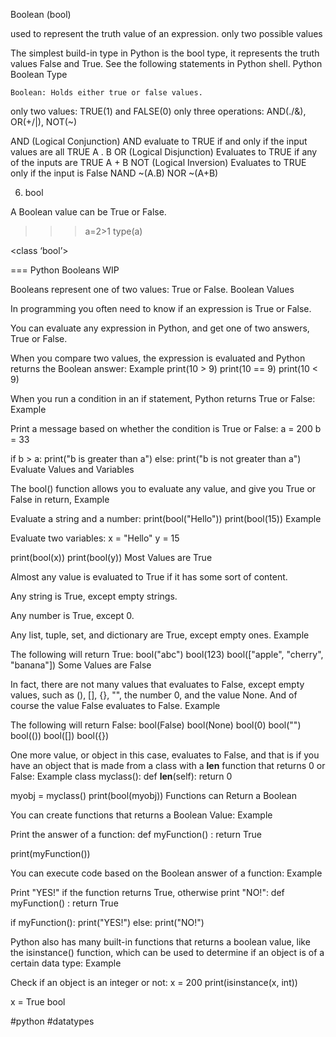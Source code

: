Boolean (bool)

used to represent the truth value of an expression.
only two possible values

The simplest build-in type in Python is the bool type, it represents the truth values False and True. See the following statements in Python shell.
Python Boolean Type

    Boolean: Holds either true or false values.
only two values: TRUE(1) and FALSE(0)
only three operations: AND(./&), OR(+/|), NOT(~)

AND (Logical Conjunction)
	AND evaluate to TRUE if and only if the input values are all TRUE
	A . B
OR (Logical Disjunction)
	Evaluates to TRUE if any of the inputs are TRUE
	A + B
NOT (Logical Inversion)
	Evaluates to TRUE only if the input is False
		NAND ~(A.B)
		NOR ~(A+B)



6. bool

A Boolean value can be True or False.
>>> a=2>1
>>> type(a)

<class ‘bool’>

=== Python Booleans WIP

Booleans represent one of two values: True or False.
Boolean Values

In programming you often need to know if an expression is True or False.

You can evaluate any expression in Python, and get one of two answers, True or False.

When you compare two values, the expression is evaluated and Python returns the Boolean answer:
Example
print(10 > 9)
print(10 == 9)
print(10 < 9)

When you run a condition in an if statement, Python returns True or False:
Example

Print a message based on whether the condition is True or False:
a = 200
b = 33

if b > a:
  print("b is greater than a")
else:
  print("b is not greater than a")
Evaluate Values and Variables

The bool() function allows you to evaluate any value, and give you True or False in return,
Example

Evaluate a string and a number:
print(bool("Hello"))
print(bool(15))
Example

Evaluate two variables:
x = "Hello"
y = 15

print(bool(x))
print(bool(y))
Most Values are True

Almost any value is evaluated to True if it has some sort of content.

Any string is True, except empty strings.

Any number is True, except 0.

Any list, tuple, set, and dictionary are True, except empty ones.
Example

The following will return True:
bool("abc")
bool(123)
bool(["apple", "cherry", "banana"])
Some Values are False

In fact, there are not many values that evaluates to False, except empty values, such as (), [], {}, "", the number 0, and the value None. And of course the value False evaluates to False.
Example

The following will return False:
bool(False)
bool(None)
bool(0)
bool("")
bool(())
bool([])
bool({})

One more value, or object in this case, evaluates to False, and that is if you have an object that is made from a class with a __len__ function that returns 0 or False:
Example
class myclass():
  def __len__(self):
    return 0

myobj = myclass()
print(bool(myobj))
Functions can Return a Boolean

You can create functions that returns a Boolean Value:
Example

Print the answer of a function:
def myFunction() :
  return True

print(myFunction())

You can execute code based on the Boolean answer of a function:
Example

Print "YES!" if the function returns True, otherwise print "NO!":
def myFunction() :
  return True

if myFunction():
  print("YES!")
else:
  print("NO!")

Python also has many built-in functions that returns a boolean value, like the isinstance() function, which can be used to determine if an object is of a certain data type:
Example

Check if an object is an integer or not:
x = 200
print(isinstance(x, int)) 


x = True 	bool

  #python #datatypes
